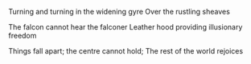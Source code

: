
Turning and turning in the widening gyre
Over the rustling sheaves

The falcon cannot hear the falconer
Leather hood providing illusionary freedom

Things fall apart; the centre cannot hold;
The rest of the world rejoices

